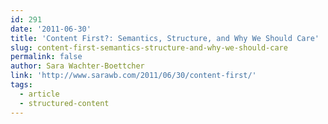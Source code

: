 ```yaml
---
id: 291
date: '2011-06-30'
title: 'Content First?: Semantics, Structure, and Why We Should Care'
slug: content-first-semantics-structure-and-why-we-should-care
permalink: false
author: Sara Wachter-Boettcher
link: 'http://www.sarawb.com/2011/06/30/content-first/'
tags:
  - article
  - structured-content
---
```


